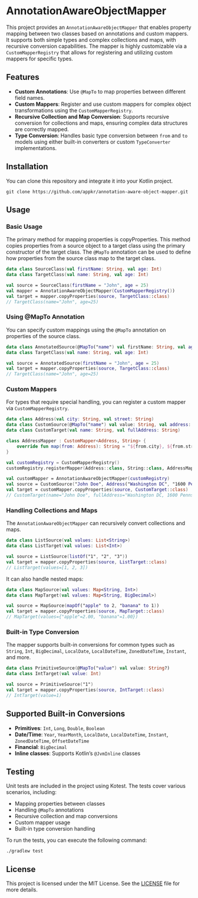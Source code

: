 # AnnotationAwareObjectMapper

This project provides an `AnnotationAwareObjectMapper` that enables property mapping between two classes based on annotations and custom mappers. It supports both simple types and complex collections and maps, with recursive conversion capabilities. The mapper is highly customizable via a `CustomMapperRegistry` that allows for registering and utilizing custom mappers for specific types.

## Features

- **Custom Annotations**: Use `@MapTo` to map properties between different field names.
- **Custom Mappers**: Register and use custom mappers for complex object transformations using the `CustomMapperRegistry`.
- **Recursive Collection and Map Conversion**: Supports recursive conversion for collections and maps, ensuring complex data structures are correctly mapped.
- **Type Conversion**: Handles basic type conversion between `from` and `to` models using either built-in converters or custom `TypeConverter` implementations.

## Installation

You can clone this repository and integrate it into your Kotlin project.

```shell
git clone https://github.com/appkr/annotation-aware-object-mapper.git
```

## Usage

### Basic Usage

The primary method for mapping properties is copyProperties. This method copies properties from a source object to a target class using the primary constructor of the target class. The `@MapTo` annotation can be used to define how properties from the source class map to the target class.

```kotlin
data class SourceClass(val firstName: String, val age: Int)
data class TargetClass(val name: String, val age: Int)

val source = SourceClass(firstName = "John", age = 25)
val mapper = AnnotationAwareObjectMapper(CustomMapperRegistry())
val target = mapper.copyProperties(source, TargetClass::class)
// TargetClass(name="John", age=25)
```

### Using @MapTo Annotation

You can specify custom mappings using the `@MapTo` annotation on properties of the source class.

```kotlin
data class AnnotatedSource(@MapTo("name") val firstName: String, val age: Int)
data class TargetClass(val name: String, val age: Int)

val source = AnnotatedSource(firstName = "John", age = 25)
val target = mapper.copyProperties(source, TargetClass::class)
// TargetClass(name="John", age=25)
```

### Custom Mappers

For types that require special handling, you can register a custom mapper via `CustomMapperRegistry`.

```kotlin
data class Address(val city: String, val street: String)
data class CustomSource(@MapTo("name") val value: String, val address: Address)
data class CustomTarget(val name: String, val fullAddress: String)

class AddressMapper : CustomMapper<Address, String> {
    override fun map(from: Address): String = "${from.city}, ${from.street}"
}

val customRegistry = CustomMapperRegistry()
customRegistry.registerMapper(Address::class, String::class, AddressMapper())

val customMapper = AnnotationAwareObjectMapper(customRegistry)
val source = CustomSource("John Doe", Address("Washington DC", "1600 Pennsylvania Avenue"))
val target = customMapper.copyProperties(source, CustomTarget::class)
// CustomTarget(name="John Doe", fullAddress="Washington DC, 1600 Pennsylvania Avenue")
```

### Handling Collections and Maps

The `AnnotationAwareObjectMapper` can recursively convert collections and maps.

```kotlin
data class ListSource(val values: List<String>)
data class ListTarget(val values: List<Int>)

val source = ListSource(listOf("1", "2", "3"))
val target = mapper.copyProperties(source, ListTarget::class)
// ListTarget(values=[1, 2, 3])
```

It can also handle nested maps:

```kotlin
data class MapSource(val values: Map<String, Int>)
data class MapTarget(val values: Map<String, BigDecimal>)

val source = MapSource(mapOf("apple" to 2, "banana" to 1))
val target = mapper.copyProperties(source, MapTarget::class)
// MapTarget(values={"apple"=2.00, "banana"=1.00})
```

### Built-in Type Conversion

The mapper supports built-in conversions for common types such as `String`, `Int`, `BigDecimal`, `LocalDate`, `LocalDateTime`, `ZonedDateTime`, `Instant`, and more.

```kotlin
data class PrimitiveSource(@MapTo("value") val value: String?)
data class IntTarget(val value: Int)

val source = PrimitiveSource("1")
val target = mapper.copyProperties(source, IntTarget::class)
// IntTarget(value=1)
```

## Supported Built-in Conversions

- **Primitives**: `Int`, `Long`, `Double`, `Boolean`
- **Date/Time**: `Year`, `YearMonth`, `LocalDate`, `LocalDateTime`, `Instant`, `ZonedDateTime`, `OffsetDateTime`
- **Financial**: `BigDecimal`
- **Inline classes**: Supports Kotlin’s `@JvmInline` classes

## Testing

Unit tests are included in the project using Kotest. The tests cover various scenarios, including:

- Mapping properties between classes
- Handling `@MapTo` annotations
- Recursive collection and map conversions
- Custom mapper usage
- Built-in type conversion handling

To run the tests, you can execute the following command:

```shell
./gradlew test
```

## License

This project is licensed under the MIT License. See the [LICENSE](LICENSE) file for more details.
